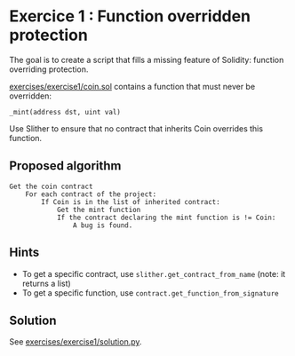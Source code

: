 # Exercice 1 : Function overridden protection

The goal is to create a script that fills a missing feature of Solidity: function overriding protection.

[exercises/exercise1/coin.sol](exercises/exercise1/coin.sol) contains a function that must never be overridden:

```solidity
_mint(address dst, uint val)
```

Use Slither to ensure that no contract that inherits Coin overrides this function.

## Proposed algorithm

```
Get the coin contract
    For each contract of the project:
        If Coin is in the list of inherited contract:
            Get the mint function
            If the contract declaring the mint function is != Coin:
                A bug is found.
```

## Hints

- To get a specific contract, use `slither.get_contract_from_name` (note: it returns a list)
- To get a specific function, use `contract.get_function_from_signature`

## Solution

See [exercises/exercise1/solution.py](exercises/exercise1/solution.py).
